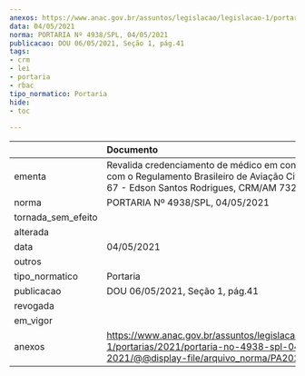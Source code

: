 ```yaml
---
anexos: https://www.anac.gov.br/assuntos/legislacao/legislacao-1/portarias/2021/portaria-no-4938-spl-04-05-2021/@@display-file/arquivo_norma/PA2021-4938.pdf
data: 04/05/2021
norma: PORTARIA Nº 4938/SPL, 04/05/2021
publicacao: DOU 06/05/2021, Seção 1, pág.41
tags:
- crm
- lei
- portaria
- rbac
tipo_normatico: Portaria
hide: 
- toc 
 
---
```


|                    | Documento                                                                                                                                                   |
|:-------------------|:------------------------------------------------------------------------------------------------------------------------------------------------------------|
| ementa             | Revalida credenciamento de médico em conformidade com o Regulamento Brasileiro de Aviação Civil - RBAC nº 67 - Edson Santos Rodrigues, CRM/AM 7321, MC 181. |
| norma              | PORTARIA Nº 4938/SPL, 04/05/2021                                                                                                                            |
| tornada_sem_efeito |                                                                                                                                                             |
| alterada           |                                                                                                                                                             |
| data               | 04/05/2021                                                                                                                                                  |
| outros             |                                                                                                                                                             |
| tipo_normatico     | Portaria                                                                                                                                                    |
| publicacao         | DOU 06/05/2021, Seção 1, pág.41                                                                                                                             |
| revogada           |                                                                                                                                                             |
| em_vigor           |                                                                                                                                                             |
| anexos             | https://www.anac.gov.br/assuntos/legislacao/legislacao-1/portarias/2021/portaria-no-4938-spl-04-05-2021/@@display-file/arquivo_norma/PA2021-4938.pdf        |